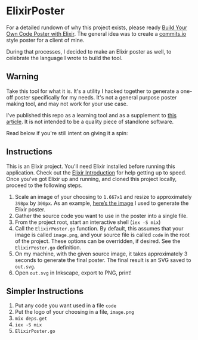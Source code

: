 # ElixirPoster

For a detailed rundown of why this project exists, please ready [Build Your Own Code Poster with Elixir](http://www.east5th.co/blog/2017/02/13/build-your-own-code-poster-with-elixir/). The general idea was to create a [commits.io](https://commits.io/) style poster for a client of mine.

During that processes, I decided to make an Elixir poster as well, to celebrate the language I wrote to build the tool.

## Warning

Take this tool for what it is. It's a utility I hacked together to generate a one-off poster specifically for my needs. It's not a general purpose poster making tool, and may not work for your use case.

I've published this repo as a learning tool and as a supplement to [this article](http://www.east5th.co/blog/2017/02/13/build-your-own-code-poster-with-elixir/). It is not intended to be a quality piece of standlone software.

Read below if you're still intent on giving it a spin:

## Instructions

This is an Elixir project. You'll need Elixir installed before running this application. Check out the [Elixir Introduction](http://elixir-lang.org/getting-started/introduction.html) for help getting up to speed. Once you've got Elixir up and running, and cloned this project locally, proceed to the following steps.

1. Scale an image of your choosing to `1.667x1` and resize to approximately `398px` by `300px`. As an example, [here’s the image](https://s3-us-west-1.amazonaws.com/www.east5th.co/img/poster_source_image.png) I used to generate the Elixir poster.
2. Gather the source code you want to use in the poster into a single file.
3. From the project root, start an interactive shell (`iex -S mix`)
4. Call the `ElixirPoster.go` function. By default, this assumes that your image is called `image.png`, and your source file is called `code` in the root of the project. These options can be overridden, if desired. See the `ElixirPoster.go` definition.
5. On my machine, with the given source image, it takes approximately 3 seconds to generate the final poster. The final result is an SVG saved to `out.svg`.
6. Open `out.svg` in Inkscape, export to PNG, print!

## Simpler Instructions
1. Put any code you want used in a file `code`
2. Put the logo of your choosing in a file, `image.png`
3. `mix deps.get`
4. `iex -S mix`
5. `ElixirPoster.go`

